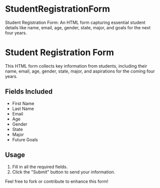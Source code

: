 # StudentRegistrationForm
Student Registration Form: An HTML form capturing essential student details like name, email, age, gender, state, major, and goals for the next four years.
# Student Registration Form

This HTML form collects key information from students, including their name, email, age, gender, state, major, and aspirations for the coming four years.

## Fields Included
- First Name
- Last Name
- Email
- Age
- Gender
- State
- Major
- Future Goals

## Usage
1. Fill in all the required fields.
2. Click the "Submit" button to send your information.

Feel free to fork or contribute to enhance this form!
